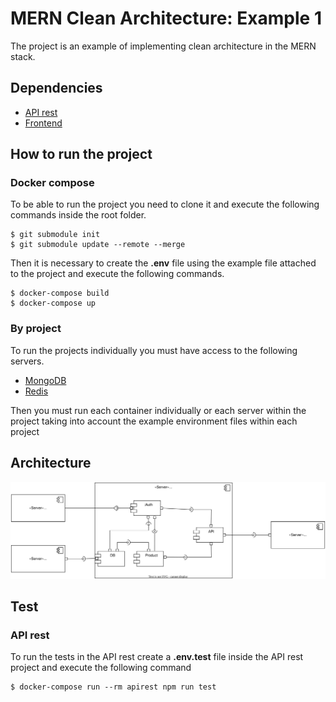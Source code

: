 # MERN Clean Architecture: Example 1
The project is an example of implementing clean architecture in the MERN stack.

## Dependencies
- [API rest](https://github.com/oneCiser/Stack-MERN-CLean-Architecture-backend)
- [Frontend](https://github.com/oneCiser/Stack-MERN-CLean-Architecture-front-end)

## How to run the project
### **Docker compose**
To be able to run the project you need to clone it and execute the following commands inside the root folder.

```shell
$ git submodule init
$ git submodule update --remote --merge
```

Then it is necessary to create the **.env** file using the example file attached to the project and execute the following commands.

```shell
$ docker-compose build
$ docker-compose up
```
### **By project**
To run the projects individually you must have access to the following servers.
- [MongoDB](https://www.mongodb.com/)
- [Redis](https://redis.io/)

Then you must run each container individually or each server within the project taking into account the example environment files within each project

## Architecture
![Components diagram](https://raw.githubusercontent.com/oneCiser/Stack-MERN-CLean-Architecture-example-1/master/resources/architecture.svg)

## Test

### **API rest**
To run the tests in the API rest create a **.env.test** file inside the API rest project and execute the following command

```shell
$ docker-compose run --rm apirest npm run test
```
